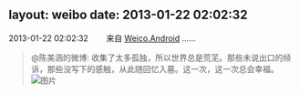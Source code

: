 layout: weibo
date: 2013-01-22 02:02:32
---
<meta name="referrer" content="no-referrer" />

2013-01-22 02:02:32  &nbsp;&nbsp;&nbsp;&nbsp;&nbsp;&nbsp; 来自 <a href="http://app.weibo.com/t/feed/l4RWD" rel="nofollow">Weico.Android</a>
……
>  @陈美涵的微博: 收集了太多孤独，所以世界总是荒芜。那些未说出口的倾诉，那些没写下的感触，从此随回忆入墓。这一次，这一次总会幸福。 ​​​
>  ![图片](https://ww1.sinaimg.cn/large/4d81cacajw1e0t7ld0bg6j.jpg)
